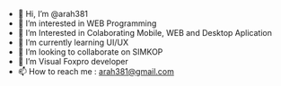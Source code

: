 - 👋 Hi, I’m @arah381
- 👀 I’m interested in WEB Programming
- 👀 I’m Interested in Colaborating Mobile, WEB and Desktop Aplication
- 🌱 I’m currently learning UI/UX
- 💞️ I’m looking to collaborate on SIMKOP
- 👀 I’m Visual Foxpro developer 
- 📫 How to reach me : arah381@gmail.com

<!---
arah381/arah381 is a ✨ special ✨ repository because its `README.md` (this file) appears on your GitHub profile.
You can click the Preview link to take a look at your changes.
--->
